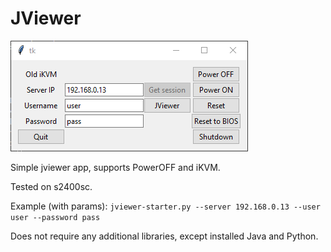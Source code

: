 JViewer
=======

![main_window](screenshot.png)

Simple jviewer app, supports PowerOFF and iKVM.

Tested on s2400sc.

Example (with params):
`jviewer-starter.py --server 192.168.0.13 --user user --password pass`

Does not require any additional libraries, except installed Java and Python.